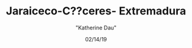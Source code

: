 ---
id: '10'
title: Jaraiceco-C??ceres- Extremadura
date: 02/14/19
categories: '"Guadalupe"'
author: '"Katherine Dau"'
Lat: '39.666685'
Lng: "-5.813173"
description: church????
permalink: "/places/10.html"
layout: post
---